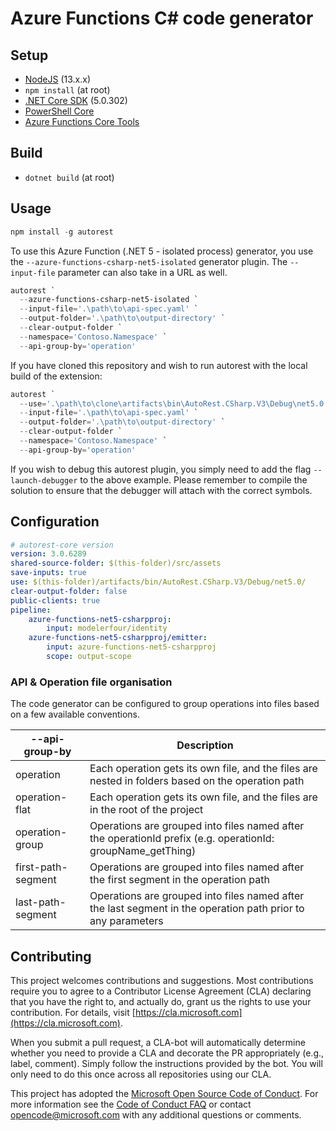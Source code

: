 # Azure Functions C# code generator

## Setup

-   [NodeJS](https://nodejs.org/en/) (13.x.x)
-   `npm install` (at root)
-   [.NET Core SDK](https://dotnet.microsoft.com/download/dotnet-core/5.0) (5.0.302)
-   [PowerShell Core](https://github.com/PowerShell/PowerShell/releases/latest)
-   [Azure Functions Core Tools](https://github.com/Azure/azure-functions-core-tools)

## Build

-   `dotnet build` (at root)

## Usage

```powershell
npm install -g autorest
```

To use this Azure Function (.NET 5 - isolated process) generator, you use the `--azure-functions-csharp-net5-isolated` generator plugin. The `--input-file` parameter can also take in a URL as well.

```powershell
autorest `
  --azure-functions-csharp-net5-isolated `
  --input-file='.\path\to\api-spec.yaml' `
  --output-folder='.\path\to\output-directory' `
  --clear-output-folder `
  --namespace='Contoso.Namespace' `
  --api-group-by='operation'
```

If you have cloned this repository and wish to run autorest with the local build of the extension:

```powershell
autorest `
  --use='.\path\to\clone\artifacts\bin\AutoRest.CSharp.V3\Debug\net5.0' `
  --input-file='.\path\to\api-spec.yaml' `
  --output-folder='.\path\to\output-directory' `
  --clear-output-folder `
  --namespace='Contoso.Namespace' `
  --api-group-by='operation'
```

If you wish to debug this autorest plugin, you simply need to add the flag `--launch-debugger` to the above example.
Please remember to compile the solution to ensure that the debugger will attach with the correct symbols.

## Configuration

```yaml
# autorest-core version
version: 3.0.6289
shared-source-folder: $(this-folder)/src/assets
save-inputs: true
use: $(this-folder)/artifacts/bin/AutoRest.CSharp.V3/Debug/net5.0/
clear-output-folder: false
public-clients: true
pipeline:
    azure-functions-net5-csharpproj:
        input: modelerfour/identity
    azure-functions-net5-csharpproj/emitter:
        input: azure-functions-net5-csharpproj
        scope: output-scope
```

### API & Operation file organisation

The code generator can be configured to group operations into files based on a few available conventions.

| --api-group-by     | Description                                                                                                  |
| ------------------ | ------------------------------------------------------------------------------------------------------------ |
| operation          | Each operation gets its own file, and the files are nested in folders based on the operation path            |
| operation-flat     | Each operation gets its own file, and the files are in the root of the project                               |
| operation-group    | Operations are grouped into files named after the operationId prefix (e.g. operationId: groupName_getThing)  |
| first-path-segment | Operations are grouped into files named after the first segment in the operation path                        |
| last-path-segment  | Operations are grouped into files named after the last segment in the operation path prior to any parameters |

## Contributing

This project welcomes contributions and suggestions. Most contributions require you to agree to a Contributor License Agreement (CLA) declaring that you have the right to, and actually do, grant us the rights to use your contribution. For details, visit [https://cla.microsoft.com](https://cla.microsoft.com).

When you submit a pull request, a CLA-bot will automatically determine whether you need to provide a CLA and decorate the PR appropriately (e.g., label, comment). Simply follow the instructions provided by the bot. You will only need to do this once across all repositories using our CLA.

This project has adopted the [Microsoft Open Source Code of Conduct](https://opensource.microsoft.com/codeofconduct/). For more information see the [Code of Conduct FAQ](https://opensource.microsoft.com/codeofconduct/faq/) or contact [opencode@microsoft.com](mailto:opencode@microsoft.com) with any additional questions or comments.
